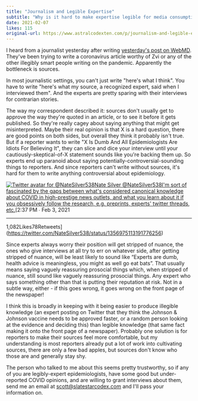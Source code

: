 ```yaml
---
title: "Journalism and Legible Expertise"
subtitle: "Why is it hard to make expertise legible for media consumption?"
date: 2021-02-07
likes: 115
original-url: https://www.astralcodexten.com/p/journalism-and-legible-expertise
---
```

I heard from a journalist yesterday after writing [yesterday's post on WebMD](https://astralcodexten.substack.com/p/webmd-and-the-tragedy-of-legible). They've been trying to write a coronavirus article worthy of Zvi or any of the other illegibly smart people writing on the pandemic. Apparently the bottleneck is sources.

In most journalistic settings, you can't just write "here's what I think". You have to write "here's what my source, a recognized expert, said when I interviewed them". And the experts are pretty sparing with their interviews for contrarian stories.

The way my correspondent described it: sources don't usually get to approve the way they're quoted in an article, or to see it before it gets published. So they're really cagey about saying anything that might get misinterpreted. Maybe their real opinion is that X is a hard question, there are good points on both sides, but overall they think it probably isn't true. But if a reporter wants to write "X Is Dumb And All Epidemiologists Are Idiots For Believing It", they can slice and dice your interview until your cautiously-skeptical-of-X statement sounds like you're backing them up. So experts end up paranoid about saying potentially-controversial-sounding things to reporters. And since reporters can't write without sources, it's hard for them to write anything controversial about epidemiology.

[![Twitter avatar for @NateSilver538](https://substackcdn.com/image/twitter_name/w_96/NateSilver538.jpg)Nate Silver @NateSilver538I'm sort of fascinated by the gaps between what's considered canonical knowledge about COVID in high-prestige news outlets, and what you learn about it if you obsessively follow the research, e.g. preprints, experts' twitter threads, etc.](https://twitter.com/NateSilver538/status/1356975113191776256)[2:37 PM ∙ Feb 3, 2021

* * *

1,082Likes78Retweets](https://twitter.com/NateSilver538/status/1356975113191776256)

Since experts always worry their position will get stripped of nuance, the ones who give interviews at all try to err on whatever side, after getting stripped of nuance, will be least likely to sound like “Experts are dumb, health advice is meaningless, you might as well go eat bats”. That usually means saying vaguely reassuring prosocial things which, when stripped of nuance, still sound like vaguely reassuring prosocial things. Any expert who says something other than that is putting their reputation at risk. Not in a subtle way, either - if this goes wrong, it goes wrong on the front page of the newspaper!

I think this is broadly in keeping with it being easier to produce illegible knowledge (an expert posting on Twitter that they think the Johnson & Johnson vaccine needs to be approved faster, or a random person looking at the evidence and deciding this) than legible knowledge (that same fact making it onto the front page of a newspaper). Probably one solution is for reporters to make their sources feel more comfortable, but my understanding is most reporters already put a lot of work into cultivating sources, there are only a few bad apples, but sources don't know who those are and generally stay shy.

The person who talked to me about this seems pretty trustworthy, so if any of you are legibly-expert epidemiologists, have some good but under-reported COVID opinions, and are willing to grant interviews about them, send me an email at scott@slatestarcodex.com and I'll pass your information on.
